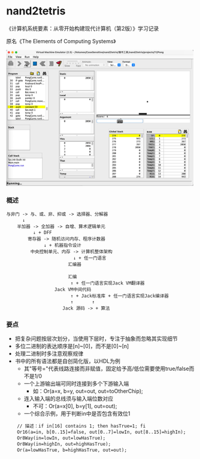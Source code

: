 # nand2tetris

《计算机系统要素：从零开始构建现代计算机（第2版）》学习记录

原名《The Elements of Computing Systems》

<img src="./img/readme/乒乓游戏运行效果.gif" alt="乒乓游戏运行效果" width="500">
<br>

### 概述

```text
与非门 -> 与、或、非、抑或 -> 选择器、分解器
      ↓
    半加器 -> 全加器 -> 自增、算术逻辑单元
          ↓ + DFF
        寄存器 -> 随机访问内存、程序计数器
              ↓ + 机器指令设计
         中央控制单元、内存 -> 计算机整体架构
                         ↓ + 任一门语言
                       汇编器
                       
                       汇编
                        ↑ + 任一门语言实现Jack VM翻译器
                  Jack VM中间代码
                        ↑ + Jack标准库 + 任一门语言实现Jack编译器
                        ↑       ↑
                     Jack 源码 -> + 算法
```

### 要点

* 把复杂问题按层次划分，当使用下层时，专注于抽象而忽略其实现细节
* 多位二进制的表达顺序是[n]~[0]，而不是[0]~[n]
* 处理二进制时多注意观察规律
* 书中的所有语法都是自创简化版，以HDL为例
  * 其"等号="代表线路连接而非赋值，固定给予高/低位需要使用true/false而不是1/0
  * 一个上游输出端可同时连接到多个下游输入端
    * 如：Or(a=x, b=y, out=out, out=toOtherChip);
  * 连入输入端的总线须与输入端位数对应
    * 不可：Or(a=x[0], b=y[1], out=out);
  * 一个综合示例，用于判断in中是否包含有效位1

```text
    // 描述：if in[16] contains 1; then hasTrue=1; fi
    Or16(a=in, b[0..15]=false, out[0..7]=lowIn, out[8..15]=highIn);
    Or8Way(in=lowIn, out=lowHasTrue);
    Or8Way(in=highIn, out=highHasTrue);
    Or(a=lowHasTrue, b=highHasTrue, out=out);
```
